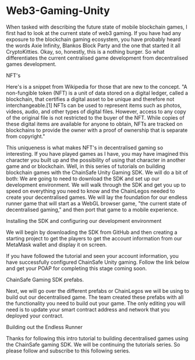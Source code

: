 # Web3-Gaming-Unity

When tasked with describing the future state of mobile blockchain games, I first had to look at the current state of web3 gaming. If you have had any exposure to the blockchain gaming ecosystem, you have probably heard the words Axie Infinity, Blankos Block Party and the one that started it all CryptoKitties. Okay, so, honestly, this is a nothing burger. So what differentiates the current centralised game development from decentralised games development.

NFT's

Here's is a snippet from Wikipedia for those that are new to the concept.
"A non-fungible token (NFT) is a unit of data stored on a digital ledger, called a blockchain, that certifies a digital asset to be unique and therefore not interchangeable.[1] NFTs can be used to represent items such as photos, videos, audio, and other types of digital files. However, access to any copy of the original file is not restricted to the buyer of the NFT. While copies of these digital items are available for anyone to obtain, NFTs are tracked on blockchains to provide the owner with a proof of ownership that is separate from copyright."

This uniqueness is what makes NFT's in decentralised gaming so interesting. If you have played games as I have, you may have imagined this character you built up and the possibility of using that character in another game and or blockchain. Well, in this series of tutorials on building blockchain games with the ChainSafe Unity Gaming SDK. We will do a bit of both:
We are going to need to download the SDK and set up our development environment.
We will walk through the SDK and get you up to speed on everything you need to know and the ChainLegos needed to create your decentralised games.
We will lay the foundation for our endless runner game that will start as a WebGL browser game, "the current state of decentralised gaming," and then port that game to a mobile experience.

Installing the SDK and configuring our development environment

We will begin by downloading the SDK from GitHub and then creating a starting project to get the players to get the account information from our MetaMask wallet and display it on screen.

<Insert Confiuration Video>

If you have followed the tutorial and seen your account information, you have successfully configured ChainSafe Unity gaming. Follow the link below and get your POAP for completing this stage coming soon.


ChainSafe Gaming SDK prefabs.

Next, we will go over the different prefabs or ChainLegos we will be using to build out our decentralised game. The team created these prefabs with all the functionality you need to build out your game. The only editing you will need is to update your smart contract address and network that you deployed your contract.


<Insert Video Deploying Building Minting NFT open sea testnet>

Building out the Endless Runner

<Insert Video Building out simple Endless Runner in Unity3D with NFT as character>


Thanks for following this intro tutorial to building decentralised games using the ChainSafe gaming SDK. We will be continuing the tutorials series. So please follow and subscribe to this following series.


